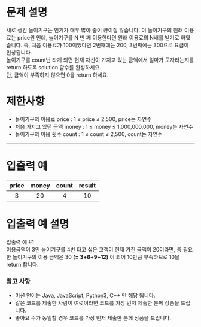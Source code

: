 # 문제 설명

새로 생긴 놀이기구는 인기가 매우 많아 줄이 끊이질 않습니다. 이 놀이기구의 원래 이용료는 price원 인데, 놀이기구를 N 번 째 이용한다면 원래 이용료의 N배를 받기로 하였습니다. 즉, 처음 이용료가 100이었다면 2번째에는 200, 3번째에는 300으로 요금이 인상됩니다.  
놀이기구를 count번 타게 되면 현재 자신이 가지고 있는 금액에서 얼마가 모자라는지를 return 하도록 solution 함수를 완성하세요.  
단, 금액이 부족하지 않으면 0을 return 하세요.

# 제한사항

*   놀이기구의 이용료 price : 1 ≤ price ≤ 2,500, price는 자연수
*   처음 가지고 있던 금액 money : 1 ≤ money ≤ 1,000,000,000, money는 자연수
*   놀이기구의 이용 횟수 count : 1 ≤ count ≤ 2,500, count는 자연수

* * *

# 입출력 예

**price**|**money**|**count**|**result**
:-----:|:-----:|:-----:|:-----:
3|20|4|10

# 입출력 예 설명

입출력 예 #1  
이용금액이 3인 놀이기구를 4번 타고 싶은 고객이 현재 가진 금액이 20이라면, 총 필요한 놀이기구의 이용 금액은 30 **(= 3+6+9+12)** 이 되어 10만큼 부족하므로 10을 return 합니다.

### 참고 사항

*   미션 언어는 Java, JavaScript, Python3, C++ 만 해당 됩니다.
*   같은 코드를 제출한 사람이 여럿이라면 코드를 가장 먼저 제출한 분께 상품을 드립니다.
*   좋아요 수가 동일할 경우 코드를 가장 먼저 제출한 분께 상품을 드립니다.